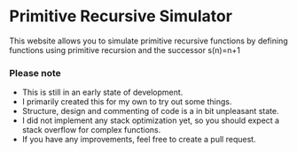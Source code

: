 # Primitive Recursive Simulator
This website allows you to simulate primitive recursive functions by defining functions using primitive recursion and the successor s(n)=n+1


### Please note ###
- This is still in an early state of development.
- I primarily created this for my own to try out some things.
- Structure, design and commenting of code is a in bit unpleasant state.
- I did not implement any stack optimization yet, so you should expect a stack overflow for complex functions.
- If you have any improvements, feel free to create a pull request.